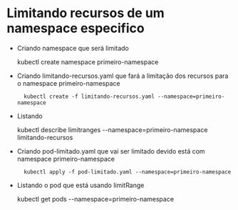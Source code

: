 # Limitando recursos de um namespace especifico


* Criando namespace que será limitado
		
    kubectl create namespace primeiro-namespace

* Criando limitando-recursos.yaml que fará a limitação dos recursos para o namespace primeiro-namespace

		kubectl create -f limitando-recursos.yaml --namespace=primeiro-namespace

* Listando
	
    kubectl describe limitranges --namespace=primeiro-namespace limitando-recursos

* Criando pod-limitado.yaml que vai ser limitado devido está com namespace primeiro-namespace

		kubectl apply -f pod-limitado.yaml --namespace=primeiro-namespace

* Listando o pod que está usando limitRange

    kubectl get pods --namespace=primeiro-namespace



